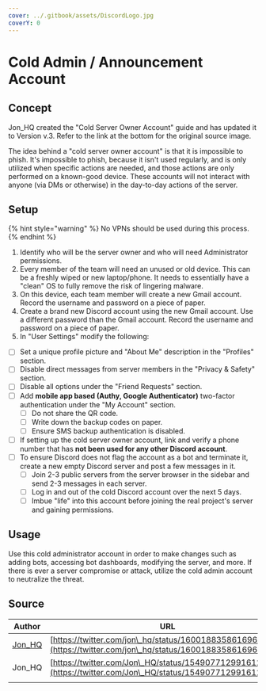 ```yaml
---
cover: ../.gitbook/assets/DiscordLogo.jpg
coverY: 0
---
```


# Cold Admin / Announcement Account

## Concept

Jon\_HQ created the "Cold Server Owner Account" guide and has updated it to Version v.3. Refer to the link at the bottom for the original source image.

The idea behind a "cold server owner account" is that it is impossible to phish. It's impossible to phish, because it isn't used regularly, and is only utilized when specific actions are needed, and those actions are only performed on a known-good device. These accounts will not interact with anyone (via DMs or otherwise) in the day-to-day actions of the server.&#x20;



## Setup

{% hint style="warning" %}
No VPNs should be used during this process.
{% endhint %}

1. Identify who will be the server owner and who will need Administrator permissions.
2. Every member of the team will need an unused or old device. This can be a freshly wiped or new laptop/phone. It needs to essentially have a "clean" OS to fully remove the risk of lingering malware.
3. On this device, each team member will create a new Gmail account. Record the username and password on a piece of paper.
4. Create a brand new Discord account using the new Gmail account. Use a different password than the Gmail account. Record the username and password on a piece of paper.
5. In "User Settings" modify the following:

* [ ] Set a unique profile picture and "About Me" description in the "Profiles" section.
* [ ] Disable direct messages from server members in the "Privacy & Safety" section.
* [ ] Disable all options under the "Friend Requests" section.
* [ ] Add **mobile app based (Authy, Google Authenticator)** two-factor authentication under the "My Account" section.
  * [ ] Do not share the QR code.
  * [ ] Write down the backup codes on paper.
  * [ ] Ensure SMS backup authentication is disabled.
* [ ] If setting up the cold server owner account, link and verify a phone number that has **not been used for any other Discord account**.
* [ ] To ensure Discord does not flag the account as a bot and terminate it, create a new empty Discord server and post a few messages in it.
  * [ ] Join 2-3 public servers from the server browser in the sidebar and send 2-3 messages in each server.
  * [ ] Log in and out of the cold Discord account over the next 5 days.&#x20;
  * [ ] Imbue "life" into this account before joining the real project's server and gaining permissions.

## Usage

Use this cold administrator account in order to make changes such as adding bots, accessing bot dashboards, modifying the server, and more. If there is ever a server compromise or attack, utilize the cold admin account to neutralize the threat.

## Source

| Author                                 | URL                                                                                                              |
| -------------------------------------- | ---------------------------------------------------------------------------------------------------------------- |
| [Jon\_HQ](https://twitter.com/Jon\_HQ) | [https://twitter.com/jon\_hq/status/1600188358616969216](https://twitter.com/jon\_hq/status/1600188358616969216) |
| Jon\_HQ                                | [https://twitter.com/Jon\_HQ/status/1549077129916125184](https://twitter.com/Jon\_HQ/status/1549077129916125184) |
|                                        |                                                                                                                  |
